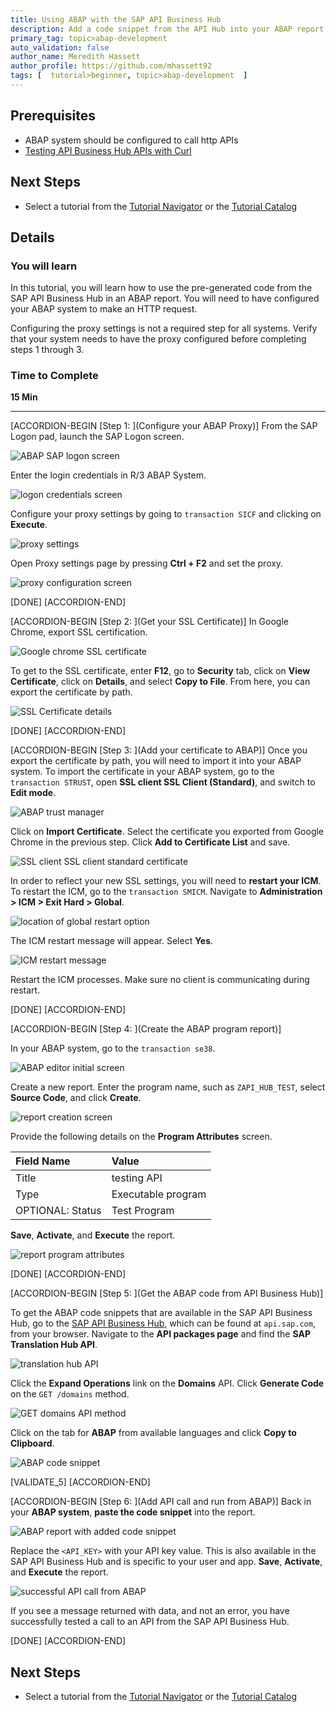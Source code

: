 ```yaml
---
title: Using ABAP with the SAP API Business Hub
description: Add a code snippet from the API Hub into your ABAP report.
primary_tag: topic>abap-development
auto_validation: false
author_name: Meredith Hassett
author_profile: https://github.com/mhassett92
tags: [  tutorial>beginner, topic>abap-development  ]
---
```


## Prerequisites  
 - ABAP system should be configured to call http APIs
 - [Testing API Business Hub APIs with Curl](https://www.sap.com/developer/tutorials/hcp-abh-test-locally.html)


## Next Steps
 - Select a tutorial from the [Tutorial Navigator](https://www.sap.com/developer/tutorial-navigator.html) or the [Tutorial Catalog](https://www.sap.com/developer/tutorial-navigator.tutorials.html)

## Details
### You will learn  
In this tutorial, you will learn how to use the pre-generated code from the SAP API Business Hub in an ABAP report. You will need to have configured your ABAP system to make an HTTP request.

Configuring the proxy settings is not a required step for all systems. Verify that your system needs to have the proxy configured before completing steps 1 through 3.

### Time to Complete
**15 Min**

---

[ACCORDION-BEGIN [Step 1: ](Configure your ABAP Proxy)]
From the SAP Logon pad, launch the SAP Logon screen.

![ABAP SAP logon screen](1-39.png)

Enter the login credentials in R/3 ABAP System.

![logon credentials screen](2-31.png)

Configure your proxy settings by going to `transaction SICF` and clicking on **Execute**.

![proxy settings](3-40.png)

Open Proxy settings page by pressing **Ctrl + F2** and set the proxy.

![proxy configuration screen](4-26.png)

[DONE]
[ACCORDION-END]

[ACCORDION-BEGIN [Step 2: ](Get your SSL Certificate)]
In Google Chrome, export SSL certification.

![Google chrome SSL certificate](5-18.png)

To get to the SSL certificate, enter **F12**, go to **Security** tab, click on **View Certificate**, click on **Details**, and select **Copy to File**. From here, you can export the certificate by path.

![SSL Certificate details](6-18.png)

[DONE]
[ACCORDION-END]

[ACCORDION-BEGIN [Step 3: ](Add your certificate to ABAP)]
Once you export the certificate by path, you will need to import it into your ABAP system. To import the certificate in your ABAP system, go to the `transaction STRUST`, open **SSL client SSL Client (Standard)**, and switch to **Edit mode**.

![ABAP trust manager](7-15.png)

Click on **Import Certificate**. Select the certificate you exported from Google Chrome in the previous step. Click **Add to Certificate List** and save.

![SSL client SSL client standard certificate](8-13.png)

In order to reflect your new SSL settings, you will need to **restart your ICM**. To restart the ICM, go to the `transaction SMICM`. Navigate to **Administration > ICM > Exit Hard > Global**.

![location of global restart option](9-14.png)

The ICM restart message will appear. Select **Yes**.

![ICM restart message](10-13.png)

Restart the ICM processes. Make sure no client is communicating during restart.

[DONE]
[ACCORDION-END]

[ACCORDION-BEGIN [Step 4: ](Create the ABAP program report)]

In your ABAP system, go to the `transaction se38`.

![ABAP editor initial screen](11-10.png)

Create a new report. Enter the program name, such as `ZAPI_HUB_TEST`, select **Source Code**, and click **Create**.

![report creation screen](12-11.png)

Provide the following details on the **Program Attributes** screen.

| Field Name | Value |
|:--------|:--------|
| Title | testing API |
| Type | Executable program |
| OPTIONAL: Status | Test Program |

**Save**, **Activate**, and **Execute** the report.

![report program attributes](13-10.png)

[DONE]
[ACCORDION-END]


[ACCORDION-BEGIN [Step 5: ](Get the ABAP code from API Business Hub)]

To get the ABAP code snippets that are available in the SAP API Business Hub, go to the [SAP API Business Hub](https://api.sap.com), which can be found at `api.sap.com`, from your browser. Navigate to the **API packages page** and find the **SAP Translation Hub API**.

![translation hub API](14-6.png)

Click the **Expand Operations** link on the **Domains** API. Click **Generate Code** on the `GET /domains` method.

![GET domains API method](15-6.png)

Click on the tab for **ABAP** from available languages and click **Copy to Clipboard**.

![ABAP code snippet](16-5.png)

[VALIDATE_5]
[ACCORDION-END]

[ACCORDION-BEGIN [Step 6: ](Add API call and run from ABAP)]
Back in your **ABAP system**, **paste the code snippet** into the report.

![ABAP report with added code snippet](17-5.png)

Replace the `<API_KEY>` with your API key value. This is also available in the SAP API Business Hub and is specific to your user and app. **Save**, **Activate**, and **Execute** the report.

![successful API call from ABAP](18-6.png)

If you see a message returned with data, and not an error, you have successfully tested a call to an API from the SAP API Business Hub.

[DONE]
[ACCORDION-END]


## Next Steps
- Select a tutorial from the [Tutorial Navigator](https://www.sap.com/developer/tutorial-navigator.html) or the [Tutorial Catalog](https://www.sap.com/developer/tutorial-navigator.tutorials.html)
